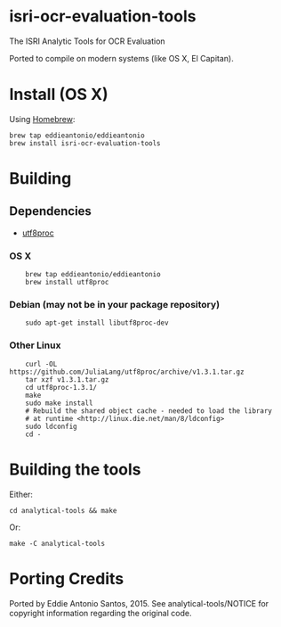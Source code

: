 # isri-ocr-evaluation-tools

The ISRI Analytic Tools for OCR Evaluation

Ported to compile on modern systems (like OS X, El Capitan).

# Install (OS X)

Using [Homebrew][brew]:

    brew tap eddieantonio/eddieantonio
    brew install isri-ocr-evaluation-tools

[brew]: http://brew.sh/

# Building

## Dependencies

 - [utf8proc](https://github.com/JuliaLang/utf8proc)

### OS X
        brew tap eddieantonio/eddieantonio
        brew install utf8proc

### Debian (may not be in your package repository)
        sudo apt-get install libutf8proc-dev

### Other Linux

        curl -OL https://github.com/JuliaLang/utf8proc/archive/v1.3.1.tar.gz
        tar xzf v1.3.1.tar.gz
        cd utf8proc-1.3.1/
        make
        sudo make install
        # Rebuild the shared object cache - needed to load the library
        # at runtime <http://linux.die.net/man/8/ldconfig>
        sudo ldconfig
        cd -

# Building the tools

Either:

    cd analytical-tools && make

Or:

    make -C analytical-tools


# Porting Credits

Ported by Eddie Antonio Santos, 2015. See analytical-tools/NOTICE for
copyright information regarding the original code.
